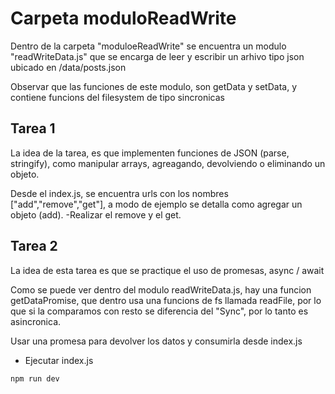 # Carpeta moduloReadWrite

Dentro de la carpeta "moduloeReadWrite" se encuentra un modulo "readWriteData.js" que se encarga de leer y escribir un arhivo tipo json ubicado en /data/posts.json

Observar que las funciones de este modulo, son getData y setData, y contiene funcions del filesystem de tipo sincronicas

## Tarea 1

La idea de la tarea, es que implementen funciones de JSON (parse, stringify), como manipular arrays, agreagando, devolviendo o eliminando un objeto.

Desde el index.js, se encuentra urls con los nombres ["add","remove","get"], a modo de ejemplo se detalla como agregar un objeto (add).
    -Realizar el remove y el get.

## Tarea 2 

La idea de esta tarea es que se practique el uso de promesas, async / await

Como se puede ver dentro del modulo readWriteData.js, hay una funcion getDataPromise, que dentro usa una funcions de fs llamada readFile, por lo que si la comparamos con resto se diferencia del "Sync", por lo tanto es asincronica. 

Usar una promesa para devolver los datos y consumirla desde index.js

- Ejecutar index.js
```
npm run dev
```